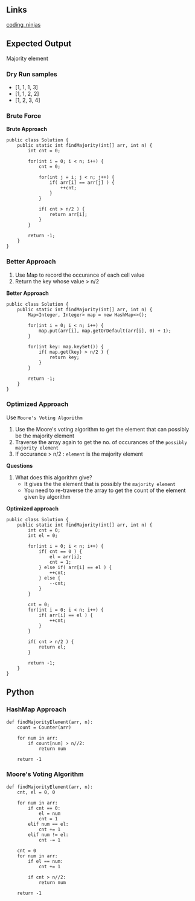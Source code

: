 ## Links
[coding_ninjas](https://www.codingninjas.com/codestudio/problems/842495)

## Expected Output
Majority element

### Dry Run samples
- [1, 1, 1, 3]
- [1, 1, 2, 2]
- [1, 2, 3, 4]

### Brute Force
**Brute Approach**
```
public class Solution {
	public static int findMajority(int[] arr, int n) {
        int cnt = 0;

        for(int i = 0; i < n; i++) {
            cnt = 0;

            for(int j = i; j < n; j++) {
                if( arr[i] == arr[j] ) {
                    ++cnt;
                }
            }

            if( cnt > n/2 ) {
                return arr[i];
            }
        }

        return -1;
	}
}
```

### Better Approach
1. Use Map to record the occurance of each cell value
2. Return the key whose value > n/2

**Better Approach**
```
public class Solution {
	public static int findMajority(int[] arr, int n) {
		Map<Integer, Integer> map = new HashMap<>();

		for(int i = 0; i < n; i++) {
			map.put(arr[i], map.getOrDefault(arr[i], 0) + 1);
		}

		for(int key: map.keySet()) {
			if( map.get(key) > n/2 ) {
				return key;
			}
		}

		return -1;
	}
}
```

### Optimized Approach
Use `Moore's Voting Algorithm`
1. Use the Moore's voting algorithm to get the element that can possibly be the majority element
2. Traverse the array again to get the no. of occurances of the `possibly majority element`
3. If occurance > n/2 : `element` is the majority element

**Questions**
1. What does this algorithm give?
   - It gives the the element that is possibly the `majority element`
   - You need to re-traverse the array to get the count of the element given by algorithm

**Optimized approach**
```
public class Solution {
	public static int findMajority(int[] arr, int n) {
		int cnt = 0;
		int el = 0;

		for(int i = 0; i < n; i++) {
			if( cnt == 0 ) {
				el = arr[i];
				cnt = 1;
			} else if( arr[i] == el ) {
				++cnt;
			} else {
				--cnt;
			}
		}

		cnt = 0;
		for(int i = 0; i < n; i++) {
			if( arr[i] == el ) {
				++cnt;
			}
		}

		if( cnt > n/2 ) {
			return el;
		}

		return -1;
	}
}
```

## Python

### HashMap Approach
```
def findMajorityElement(arr, n):
	count = Counter(arr)

	for num in arr:
		if count[num] > n//2:
			return num
	
	return -1
```

### Moore's Voting Algorithm
```
def findMajorityElement(arr, n):
	cnt, el = 0, 0

	for num in arr:
		if cnt == 0:
			el = num
			cnt = 1
		elif num == el:
			cnt += 1
		elif num != el:
			cnt -= 1
	
	cnt = 0
	for num in arr:
		if el == num:
			cnt += 1
		
		if cnt > n//2:
			return num

	return -1
```
